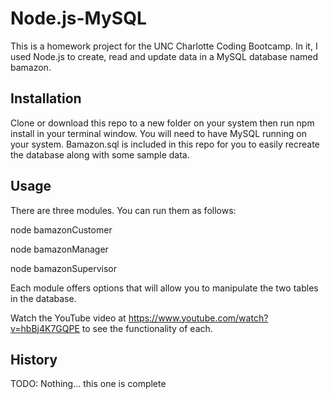 # Node.js-MySQL

This is a homework project for the UNC Charlotte Coding Bootcamp. In it, I used Node.js to create, read and update data in a MySQL database named bamazon. 

## Installation

Clone or download this repo to a new folder on your system then run npm install in your terminal window. You will need to have MySQL running on your system. Bamazon.sql is included in this repo for you to easily recreate the database along with some sample data.

## Usage

There are three modules. You can run them as follows:

node bamazonCustomer

node bamazonManager

node bamazonSupervisor

Each module offers options that will allow you to manipulate the two tables in the database.

Watch the YouTube video at https://www.youtube.com/watch?v=hbBj4K7GQPE to see the functionality of each.

## History

TODO: Nothing... this one is complete
